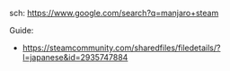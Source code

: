 sch: https://www.google.com/search?q=manjaro+steam

Guide:
- https://steamcommunity.com/sharedfiles/filedetails/?l=japanese&id=2935747884
